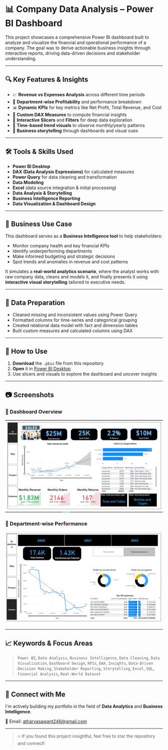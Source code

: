# 📊 Company Data Analysis – Power BI Dashboard

This project showcases a comprehensive Power BI dashboard built to analyze and visualize the financial and operational performance of a company. The goal was to derive actionable business insights through interactive reports, driving data-driven decisions and stakeholder understanding.

---

## 🔍 Key Features & Insights

- 📈 **Revenue vs Expenses Analysis** across different time periods
- 🏢 **Department-wise Profitability** and performance breakdown
- 📊 **Dynamic KPIs** for key metrics like Net Profit, Total Revenue, and Cost
- 🧮 **Custom DAX Measures** to compute financial insights
- 🔄 **Interactive Slicers** and **Filters** for deep data exploration
- 📆 **Time-based trend visuals** to observe monthly/yearly patterns
- 🎯 **Business storytelling** through dashboards and visual cues

---

## 🛠 Tools & Skills Used

- **Power BI Desktop**
- **DAX (Data Analysis Expressions)** for calculated measures
- **Power Query** for data cleaning and transformation
- **Data Modeling**
- **Excel** (data source integration & initial processing)
- **Data Analysis & Storytelling**
- **Business Intelligence Reporting**
- **Data Visualization & Dashboard Design**

---

## 💼 Business Use Case

This dashboard serves as a **Business Intelligence tool** to help stakeholders:
- Monitor company health and key financial KPIs
- Identify underperforming departments
- Make informed budgeting and strategic decisions
- Spot trends and anomalies in revenue and cost patterns

It simulates a **real-world analytics scenario**, where the analyst works with raw company data, cleans and models it, and finally presents it using **interactive visual storytelling** tailored to executive needs.

---

## 🧹 Data Preparation

- Cleaned missing and inconsistent values using Power Query
- Formatted columns for time-series and categorical grouping
- Created relational data model with fact and dimension tables
- Built custom measures and calculated columns using DAX

---

## 🚀 How to Use

1. **Download** the `.pbix` file from this repository
2. **Open** it in [Power BI Desktop](https://powerbi.microsoft.com/en-us/desktop/)
3. Use slicers and visuals to explore the dashboard and uncover insights

---
## 📷 Screenshots

### 🔹 Dashboard Overview
![Dashboard Overview](Screenshot%202025-07-25%20130104.png)

### 🔹 Department-wise Performance
![Department Performance](Screenshot%202025-07-25%20130428.png)





---

## 📈 Keywords & Focus Areas

> `Power BI`, `Data Analysis`, `Business Intelligence`, `Data Cleaning`, `Data Visualization`, `Dashboard Design`, `KPIs`, `DAX`, `Insights`, `Data-Driven Decision Making`, `Stakeholder Reporting`, `Storytelling`, `Excel`, `SQL`, `Financial Analysis`, `Real-World Dataset`

---

## 🔗 Connect with Me

I'm actively building my portfolio in the field of **Data Analytics** and **Business Intelligence**.

📧 Email: atharvasawant246@gmail.com 

---

> ⭐ If you found this project insightful, feel free to star the repository and connect!

